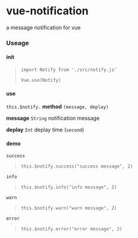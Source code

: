 # vue-notification
a message notification for vue

### Useage

#### init

> `import Notify from './src/notify.js'`
> 
> `Vue.use(Notify)`

#### use

`this.$notify.` **method** `(message, deplay)`


**message** `String` notification message

**deplay**	`Int` deplay time (`second`)


#### demo

`success`

> `this.$notify.success("success message", 2)`


`info`
 
> `this.$notify.info("info message", 2)`


`warn`

> `this.$notify.warn("warn message", 2)`

`error`

> `this.$notify.error("error message", 2)`
 